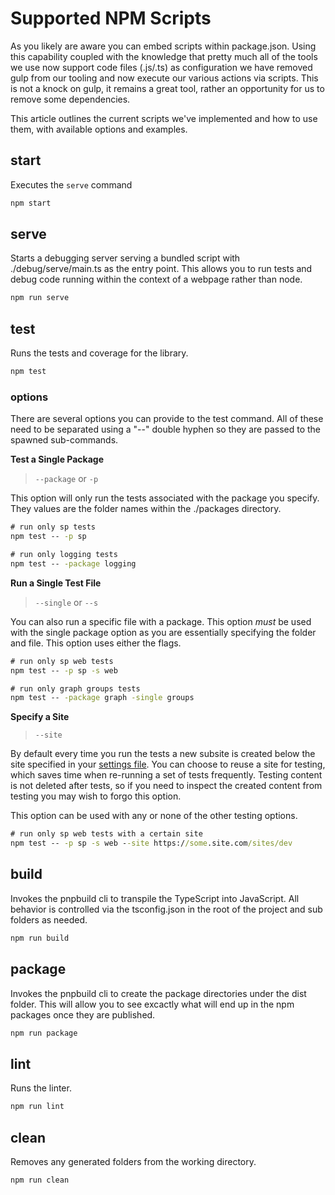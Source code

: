 # Supported NPM Scripts

As you likely are aware you can embed scripts within package.json. Using this capability coupled with the knowledge that pretty much all of the tools we use now support code files (.js/.ts) as configuration we have removed gulp from our tooling and now execute our various actions via scripts. This is not a knock on gulp, it remains a great tool, rather an opportunity for us to remove some dependencies.

This article outlines the current scripts we've implemented and how to use them, with available options and examples.

## start

Executes the `serve` command

```cmd
npm start
```

## serve

Starts a debugging server serving a bundled script with ./debug/serve/main.ts as the entry point. This allows you to run tests and debug code running within the context of a webpage rather than node.

```cmd
npm run serve
```

## test

Runs the tests and coverage for the library.

```cmd
npm test
```

### options

There are several options you can provide to the test command. All of these need to be separated using a "--" double hyphen so they are passed to the spawned sub-commands.

**Test a Single Package**

>`--package` or `-p`

This option will only run the tests associated with the package you specify. They values are the folder names within the ./packages directory.

```cmd
# run only sp tests
npm test -- -p sp

# run only logging tests
npm test -- -package logging
```

**Run a Single Test File**

>`--single` or `--s`

You can also run a specific file with a package. This option _must_ be used with the single package option as you are essentially specifying the folder and file. This option uses either the  flags.

```cmd
# run only sp web tests
npm test -- -p sp -s web

# run only graph groups tests
npm test -- -package graph -single groups
```

**Specify a Site**

>`--site`

By default every time you run the tests a new subsite is created below the site specified in your [settings file](settings.md). You can choose to reuse a site for testing, which saves time when re-running a set of tests frequently. Testing content is not deleted after tests, so if you need to inspect the created content from testing you may wish to forgo this option.

This option can be used with any or none of the other testing options.

```cmd
# run only sp web tests with a certain site
npm test -- -p sp -s web --site https://some.site.com/sites/dev
```

## build

Invokes the pnpbuild cli to transpile the TypeScript into JavaScript. All behavior is controlled via the tsconfig.json in the root of the project and sub folders as needed.

```cmd
npm run build
```

## package

Invokes the pnpbuild cli to create the package directories under the dist folder. This will allow you to see excactly what will end up in the npm packages once they are published.

```cmd
npm run package
```

## lint

Runs the linter.

```cmd
npm run lint
```

## clean

Removes any generated folders from the working directory.

```cmd
npm run clean
```
